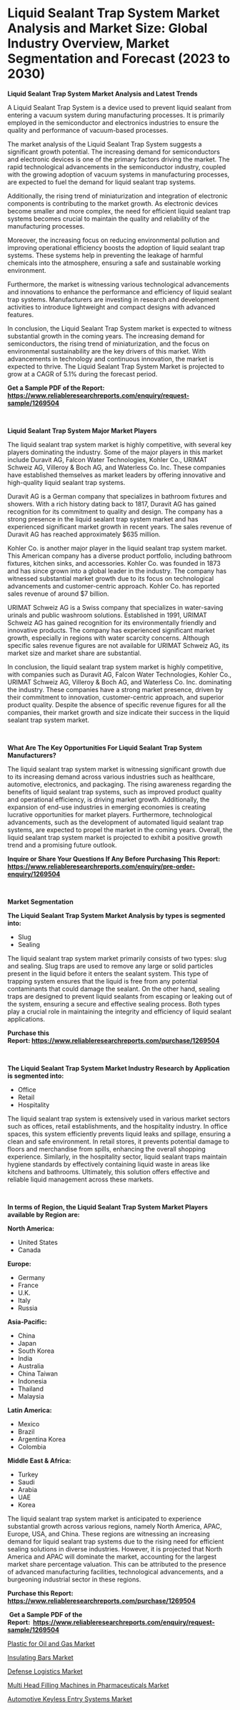 <p><h1>Liquid Sealant Trap System Market Analysis and Market Size: Global Industry Overview, Market Segmentation and Forecast (2023 to 2030)</h1></p><p><strong>Liquid Sealant Trap System Market Analysis and Latest Trends</strong></p>
<p><p>A Liquid Sealant Trap System is a device used to prevent liquid sealant from entering a vacuum system during manufacturing processes. It is primarily employed in the semiconductor and electronics industries to ensure the quality and performance of vacuum-based processes.</p><p>The market analysis of the Liquid Sealant Trap System suggests a significant growth potential. The increasing demand for semiconductors and electronic devices is one of the primary factors driving the market. The rapid technological advancements in the semiconductor industry, coupled with the growing adoption of vacuum systems in manufacturing processes, are expected to fuel the demand for liquid sealant trap systems.</p><p>Additionally, the rising trend of miniaturization and integration of electronic components is contributing to the market growth. As electronic devices become smaller and more complex, the need for efficient liquid sealant trap systems becomes crucial to maintain the quality and reliability of the manufacturing processes.</p><p>Moreover, the increasing focus on reducing environmental pollution and improving operational efficiency boosts the adoption of liquid sealant trap systems. These systems help in preventing the leakage of harmful chemicals into the atmosphere, ensuring a safe and sustainable working environment.</p><p>Furthermore, the market is witnessing various technological advancements and innovations to enhance the performance and efficiency of liquid sealant trap systems. Manufacturers are investing in research and development activities to introduce lightweight and compact designs with advanced features.</p><p>In conclusion, the Liquid Sealant Trap System market is expected to witness substantial growth in the coming years. The increasing demand for semiconductors, the rising trend of miniaturization, and the focus on environmental sustainability are the key drivers of this market. With advancements in technology and continuous innovation, the market is expected to thrive. The Liquid Sealant Trap System Market is projected to grow at a CAGR of 5.1% during the forecast period.</p></p>
<p><strong>Get a Sample PDF of the Report:&nbsp; <a href="https://www.reliableresearchreports.com/enquiry/request-sample/1269504">https://www.reliableresearchreports.com/enquiry/request-sample/1269504</a></strong></p>
<p>&nbsp;</p>
<p><strong>Liquid Sealant Trap System Major Market Players</strong></p>
<p><p>The liquid sealant trap system market is highly competitive, with several key players dominating the industry. Some of the major players in this market include Duravit AG, Falcon Water Technologies, Kohler Co., URIMAT Schweiz AG, Villeroy & Boch AG, and Waterless Co. Inc. These companies have established themselves as market leaders by offering innovative and high-quality liquid sealant trap systems.</p><p>Duravit AG is a German company that specializes in bathroom fixtures and showers. With a rich history dating back to 1817, Duravit AG has gained recognition for its commitment to quality and design. The company has a strong presence in the liquid sealant trap system market and has experienced significant market growth in recent years. The sales revenue of Duravit AG has reached approximately $635 million.</p><p>Kohler Co. is another major player in the liquid sealant trap system market. This American company has a diverse product portfolio, including bathroom fixtures, kitchen sinks, and accessories. Kohler Co. was founded in 1873 and has since grown into a global leader in the industry. The company has witnessed substantial market growth due to its focus on technological advancements and customer-centric approach. Kohler Co. has reported sales revenue of around $7 billion.</p><p>URIMAT Schweiz AG is a Swiss company that specializes in water-saving urinals and public washroom solutions. Established in 1991, URIMAT Schweiz AG has gained recognition for its environmentally friendly and innovative products. The company has experienced significant market growth, especially in regions with water scarcity concerns. Although specific sales revenue figures are not available for URIMAT Schweiz AG, its market size and market share are substantial.</p><p>In conclusion, the liquid sealant trap system market is highly competitive, with companies such as Duravit AG, Falcon Water Technologies, Kohler Co., URIMAT Schweiz AG, Villeroy & Boch AG, and Waterless Co. Inc. dominating the industry. These companies have a strong market presence, driven by their commitment to innovation, customer-centric approach, and superior product quality. Despite the absence of specific revenue figures for all the companies, their market growth and size indicate their success in the liquid sealant trap system market.</p></p>
<p>&nbsp;</p>
<p><strong>What Are The Key Opportunities For Liquid Sealant Trap System Manufacturers?</strong></p>
<p><p>The liquid sealant trap system market is witnessing significant growth due to its increasing demand across various industries such as healthcare, automotive, electronics, and packaging. The rising awareness regarding the benefits of liquid sealant trap systems, such as improved product quality and operational efficiency, is driving market growth. Additionally, the expansion of end-use industries in emerging economies is creating lucrative opportunities for market players. Furthermore, technological advancements, such as the development of automated liquid sealant trap systems, are expected to propel the market in the coming years. Overall, the liquid sealant trap system market is projected to exhibit a positive growth trend and a promising future outlook.</p></p>
<p><strong>Inquire or Share Your Questions If Any Before Purchasing This Report: <a href="https://www.reliableresearchreports.com/enquiry/pre-order-enquiry/1269504">https://www.reliableresearchreports.com/enquiry/pre-order-enquiry/1269504</a></strong></p>
<p>&nbsp;</p>
<p><strong>Market Segmentation</strong></p>
<p><strong>The Liquid Sealant Trap System Market Analysis by types is segmented into:</strong></p>
<p><ul><li>Slug</li><li>Sealing</li></ul></p>
<p><p>The liquid sealant trap system market primarily consists of two types: slug and sealing. Slug traps are used to remove any large or solid particles present in the liquid before it enters the sealant system. This type of trapping system ensures that the liquid is free from any potential contaminants that could damage the sealant. On the other hand, sealing traps are designed to prevent liquid sealants from escaping or leaking out of the system, ensuring a secure and effective sealing process. Both types play a crucial role in maintaining the integrity and efficiency of liquid sealant applications.</p></p>
<p><strong>Purchase this Report:&nbsp;<a href="https://www.reliableresearchreports.com/purchase/1269504">https://www.reliableresearchreports.com/purchase/1269504</a></strong></p>
<p>&nbsp;</p>
<p><strong>The Liquid Sealant Trap System Market Industry Research by Application is segmented into:</strong></p>
<p><ul><li>Office</li><li>Retail</li><li>Hospitality</li></ul></p>
<p><p>The liquid sealant trap system is extensively used in various market sectors such as offices, retail establishments, and the hospitality industry. In office spaces, this system efficiently prevents liquid leaks and spillage, ensuring a clean and safe environment. In retail stores, it prevents potential damage to floors and merchandise from spills, enhancing the overall shopping experience. Similarly, in the hospitality sector, liquid sealant traps maintain hygiene standards by effectively containing liquid waste in areas like kitchens and bathrooms. Ultimately, this solution offers effective and reliable liquid management across these markets.</p></p>
<p>&nbsp;</p>
<p><strong>In terms of Region, the Liquid Sealant Trap System Market Players available by Region are:</strong></p>
<p>
    <p> <strong> North America: </strong>
        <ul>
            <li>United States</li>
            <li>Canada</li>
        </ul>
        </p> 
    <p> <strong> Europe: </strong>
        <ul>
            <li>Germany</li>
            <li>France</li>
            <li>U.K.</li>
            <li>Italy</li>
            <li>Russia</li>
        </ul>
        </p> 
    <p> <strong> Asia-Pacific: </strong>
        <ul>
            <li>China</li>
            <li>Japan</li>
            <li>South Korea</li>
            <li>India</li>
            <li>Australia</li>
            <li>China Taiwan</li>
            <li>Indonesia</li>
            <li>Thailand</li>
            <li>Malaysia</li>
        </ul>
        </p> 
    <p> <strong> Latin America: </strong>
        <ul>
            <li>Mexico</li>
            <li>Brazil</li>
            <li>Argentina Korea</li>
            <li>Colombia</li>
        </ul>
        </p> 
    <p> <strong> Middle East & Africa: </strong>
        <ul>
            <li>Turkey</li>
            <li>Saudi</li>
            <li>Arabia</li>
            <li>UAE</li>
            <li>Korea</li>
        </ul>
    </p>
    </p>
<p><p>The liquid sealant trap system market is anticipated to experience substantial growth across various regions, namely North America, APAC, Europe, USA, and China. These regions are witnessing an increasing demand for liquid sealant trap systems due to the rising need for efficient sealing solutions in diverse industries. However, it is projected that North America and APAC will dominate the market, accounting for the largest market share percentage valuation. This can be attributed to the presence of advanced manufacturing facilities, technological advancements, and a burgeoning industrial sector in these regions.</p></p>
<p><strong>Purchase this Report: <a href="https://www.reliableresearchreports.com/purchase/1269504">https://www.reliableresearchreports.com/purchase/1269504</a></strong></p>
<p>&nbsp;<strong>Get a Sample PDF of the Report:&nbsp;&nbsp;<a href="https://www.reliableresearchreports.com/enquiry/request-sample/1269504">https://www.reliableresearchreports.com/enquiry/request-sample/1269504</a></strong></p>
<p><strong></strong></p>
<p><p><a href="https://github.com/WillieWoodard/Market-Research-Report-List-1/blob/main/plastic-for-oil-and-gas-market.md">Plastic for Oil and Gas Market</a></p><p><a href="https://github.com/BryceTownsendr/Market-Research-Report-List-1/blob/main/insulating-bars-market.md">Insulating Bars Market</a></p><p><a href="https://medium.com/@rosaleekoss/defense-logistics-market-opportunities-and-strategies-forecast-for-period-from-2023-2030-0a7fd6fcdf8c">Defense Logistics Market</a></p><p><a href="https://www.linkedin.com/pulse/multi-head-filling-machines-pharmaceuticals-market-size-ct2ce/">Multi Head Filling Machines in Pharmaceuticals Market</a></p><p><a href="https://medium.com/@elianehilll2023/automotive-keyless-entry-systems-market-size-growth-forecast-2023-2030-95e7bea2112b">Automotive Keyless Entry Systems Market</a></p></p>